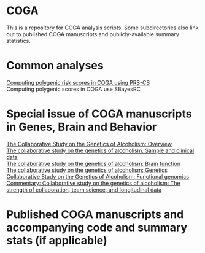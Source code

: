 # COGA
This is a repository for COGA analysis scripts. Some subdirectories also link out to published COGA manuscripts and publicly-available summary statistics.

# Common analyses
[Computing polygenic risk scores in COGA using PRS-CS](https://github.com/emmacj/COGA/blob/main/PRS-CS_tutorial.md)  
Computing polygenic scores in COGA use SBayesRC

# Special issue of COGA manuscripts in Genes, Brain and Behavior
[The Collaborative Study on the Genetics of Alcoholism: Overview](https://onlinelibrary.wiley.com/doi/10.1111/gbb.12864)  
[The collaborative study on the genetics of alcoholism: Sample and clinical data](https://onlinelibrary.wiley.com/doi/10.1111/gbb.12860)  
[The collaborative study on the genetics of alcoholism: Brain function](https://onlinelibrary.wiley.com/doi/10.1111/gbb.12862)  
[The collaborative study on the genetics of alcoholism: Genetics](https://onlinelibrary.wiley.com/doi/10.1111/gbb.12856)  
[Collaborative Study on the Genetics of Alcoholism: Functional genomics](https://onlinelibrary.wiley.com/doi/10.1111/gbb.12855)  
[Commentary: Collaborative study on the genetics of alcoholism: The strength of collaboration, team science, and longitudinal data](https://onlinelibrary.wiley.com/doi/10.1111/gbb.12866)  

# Published COGA manuscripts and accompanying code and summary stats (if applicable)  
